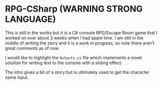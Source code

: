 # RPG-CSharp (WARNING STRONG LANGUAGE)
This is still in the works but it is a C# console RPG/Escape Room game that I worked on over about 3 weeks when I had spare time. I am still in the middle of writing the story and it is a work in progress, so note there aren't great comments as of now.

I would like to highlight the `Outputs.cs` file which implements a novel solution for writing text to the console with a sliding effect.

The intro gives a bit of a story but is ultimately used to get the character name input.
